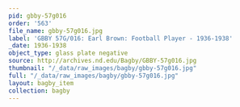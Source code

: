 ```yaml
---
pid: gbby-57g016
order: '563'
file_name: gbby-57g016.jpg
label: 'GBBY 57G/016: Earl Brown: Football Player - 1936-1938'
_date: 1936-1938
object_type: glass plate negative
source: http://archives.nd.edu/Bagby/GBBY-57g016.jpg
thumbnail: "/_data/raw_images/bagby/gbby-57g016.jpg"
full: "/_data/raw_images/bagby/gbby-57g016.jpg"
layout: bagby_item
collection: bagby
---
```

